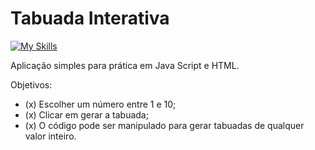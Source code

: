 # Tabuada Interativa

[![My Skills](https://skillicons.dev/icons?i=js,html)](https://skillicons.dev)

Aplicação simples para prática em Java Script e HTML. 

Objetivos:
- (x) Escolher um número entre 1 e 10;
- (x) Clicar em gerar a tabuada;
- (x) O código pode ser manipulado para gerar tabuadas de qualquer valor inteiro.

